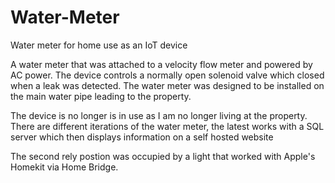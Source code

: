 # Water-Meter
Water meter for home use as an IoT device

A water meter that was attached to a velocity flow meter and powered by AC power. The device controls a normally open solenoid valve which closed when a leak was detected.
The water meter was designed to be installed on the main water pipe leading to the property.

The device is no longer is in use as I am no longer living at the property. There are different iterations of the water meter, the latest works with a SQL server which then displays information on a self hosted website

The second rely postion was occupied by a light that worked with Apple's Homekit via Home Bridge.
